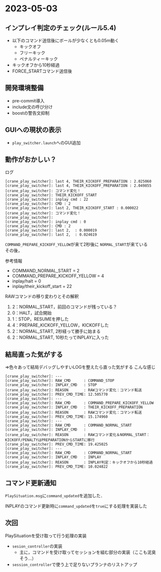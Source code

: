 # 2023-05-03

## インプレイ判定のチェック(ルール5.4)

- 以下のコマンド送信後にボールが少なくとも0.05m動く
  - キックオフ
  - フリーキック
  - ペナルティーキック
- キックオフから10秒経過
- FORCE_STARTコマンド送信後

## 開発環境整備

- pre-commit導入
- include文の呼び分け
- boostの警告文抑制

## GUIへの現状の表示

- `play_switcher.launch`へのGUI追加

## 動作がおかしい？

ログ

```text
[crane_play_switcher]: last 4, THEIR_KICKOFF_PREPARATION : 2.025060
[crane_play_switcher]: last 4, THEIR_KICKOFF_PREPARATION : 2.049855
[crane_play_switcher]: コマンド変化！
[crane_play_switcher]: THEIR_KICKOFF_START
[crane_play_switcher]: inplay cmd : 22
[crane_play_switcher]: CMD : 2
[crane_play_switcher]: last 2, THEIR_KICKOFF_START : 0.000022
[crane_play_switcher]: コマンド変化！
[crane_play_switcher]:
[crane_play_switcher]: inplay cmd : 0
[crane_play_switcher]: CMD : 2
[crane_play_switcher]: last 2,  : 0.000019
[crane_play_switcher]: last 2,  : 0.024619
```

`COMMAND_PREPARE_KICKOFF_YELLOW`が来て2秒後に `NORMAL_START`が来ている  
その後，

参考情報

- COMMAND_NORMAL_START = 2
- COMMAND_PREPARE_KICKOFF_YELLOW = 4
- inplay/halt = 0
- inplay/their_kickoff_start = 22

RAWコマンドの移り変わりとその解釈

1. 2：NORMAL_START，前回のコマンドが残っている？
2. 0：HALT，試合開始
3. 1：STOP，RESUMEを押した
4. 4：PREPARE_KICKOFF_YELLOW，KICKOFFした
5. 2：NORMAL_START, 2秒経って勝手に始まる
6. 2：NORMAL_START, 10秒たってINPLAYに入った


## 結局直った気がする
⇒色々あって結局デバッグしやすいLOGを整えたら直った気がする
こんな感じ

```text
[crane_play_switcher]: ---
[crane_play_switcher]: RAW_CMD      : COMMAND_STOP
[crane_play_switcher]: INPLAY_CMD   : STOP
[crane_play_switcher]: REASON       : RAWコマンド変化：コマンド転送
[crane_play_switcher]: PREV_CMD_TIME: 12.505770
[crane_play_switcher]: ---
[crane_play_switcher]: RAW_CMD      : COMMAND_PREPARE_KICKOFF_YELLOW
[crane_play_switcher]: INPLAY_CMD   : THEIR_KICKOFF_PREPARATION
[crane_play_switcher]: REASON       : RAWコマンド変化：コマンド転送
[crane_play_switcher]: PREV_CMD_TIME: 15.174960
[crane_play_switcher]: ---
[crane_play_switcher]: RAW_CMD      : COMMAND_NORMAL_START
[crane_play_switcher]: INPLAY_CMD   :
[crane_play_switcher]: REASON       : RAWコマンド変化＆NORMAL_START：KICKOFF/PENALTYはPREPARATIONからSTARTに移行
[crane_play_switcher]: PREV_CMD_TIME: 19.425025
[crane_play_switcher]: ---
[crane_play_switcher]: RAW_CMD      : COMMAND_NORMAL_START
[crane_play_switcher]: INPLAY_CMD   : INPLAY
[crane_play_switcher]: REASON       : INPLAY判定：キックオフから10秒経過
[crane_play_switcher]: PREV_CMD_TIME: 10.024822
```

## コマンド更新通知

`PlaySituation.msg`に`command_updated`を追加した．

INPLAYのコマンド更新時に`command_updated`を`true`にする処理を実装した

## 次回

PlaySituationを受け取って行う処理の実装

- `sesion_controller`の実装
  - 主に，コマンドを受け取ってセッションを組む部分の実装（ここも泥臭そう...）
- `session_controller`で使う上で足りないプランナのリストアップ


